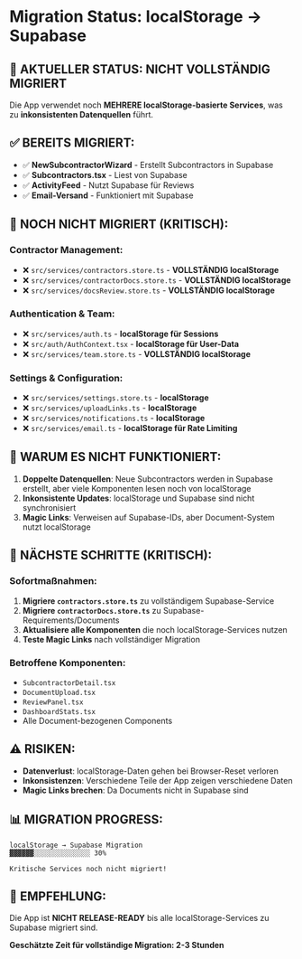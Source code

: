 # Migration Status: localStorage → Supabase

## 🔴 AKTUELLER STATUS: NICHT VOLLSTÄNDIG MIGRIERT

Die App verwendet noch **MEHRERE localStorage-basierte Services**, was zu **inkonsistenten Datenquellen** führt.

## ✅ BEREITS MIGRIERT:
- ✅ **NewSubcontractorWizard** - Erstellt Subcontractors in Supabase
- ✅ **Subcontractors.tsx** - Liest von Supabase  
- ✅ **ActivityFeed** - Nutzt Supabase für Reviews
- ✅ **Email-Versand** - Funktioniert mit Supabase

## 🔴 NOCH NICHT MIGRIERT (KRITISCH):

### **Contractor Management:**
- ❌ `src/services/contractors.store.ts` - **VOLLSTÄNDIG localStorage**
- ❌ `src/services/contractorDocs.store.ts` - **VOLLSTÄNDIG localStorage**
- ❌ `src/services/docsReview.store.ts` - **VOLLSTÄNDIG localStorage**

### **Authentication & Team:**
- ❌ `src/services/auth.ts` - **localStorage für Sessions**
- ❌ `src/auth/AuthContext.tsx` - **localStorage für User-Data**
- ❌ `src/services/team.store.ts` - **VOLLSTÄNDIG localStorage**

### **Settings & Configuration:**
- ❌ `src/services/settings.store.ts` - **localStorage**
- ❌ `src/services/uploadLinks.ts` - **localStorage**
- ❌ `src/services/notifications.ts` - **localStorage**
- ❌ `src/services/email.ts` - **localStorage für Rate Limiting**

## 🚨 **WARUM ES NICHT FUNKTIONIERT:**

1. **Doppelte Datenquellen**: Neue Subcontractors werden in Supabase erstellt, aber viele Komponenten lesen noch von localStorage
2. **Inkonsistente Updates**: localStorage und Supabase sind nicht synchronisiert
3. **Magic Links**: Verweisen auf Supabase-IDs, aber Document-System nutzt localStorage

## 🎯 **NÄCHSTE SCHRITTE (KRITISCH):**

### **Sofortmaßnahmen:**
1. **Migriere `contractors.store.ts`** zu vollständigem Supabase-Service
2. **Migriere `contractorDocs.store.ts`** zu Supabase-Requirements/Documents
3. **Aktualisiere alle Komponenten** die noch localStorage-Services nutzen
4. **Teste Magic Links** nach vollständiger Migration

### **Betroffene Komponenten:**
- `SubcontractorDetail.tsx`
- `DocumentUpload.tsx` 
- `ReviewPanel.tsx`
- `DashboardStats.tsx`
- Alle Document-bezogenen Components

## ⚠️ **RISIKEN:**
- **Datenverlust**: localStorage-Daten gehen bei Browser-Reset verloren
- **Inkonsistenzen**: Verschiedene Teile der App zeigen verschiedene Daten
- **Magic Links brechen**: Da Documents nicht in Supabase sind

## 📊 **MIGRATION PROGRESS:**
```
localStorage → Supabase Migration
▓▓▓▓▓▓░░░░░░░░░░░░░░ 30%

Kritische Services noch nicht migriert!
```

## 🔧 **EMPFEHLUNG:**
Die App ist **NICHT RELEASE-READY** bis alle localStorage-Services zu Supabase migriert sind.

**Geschätzte Zeit für vollständige Migration: 2-3 Stunden**